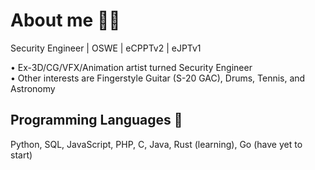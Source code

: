 # About me 🧙‍♂️

Security Engineer | OSWE | eCPPTv2 | eJPTv1 

• Ex-3D/CG/VFX/Animation artist turned Security Engineer\
• Other interests are Fingerstyle Guitar (S-20 GAC), Drums, Tennis, and Astronomy

## Programming Languages 🍄

Python, SQL, JavaScript, PHP, C, Java, Rust (learning), Go (have yet to start)
